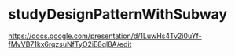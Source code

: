 # studyDesignPatternWithSubway

https://docs.google.com/presentation/d/1LuwHs4Tv2i0uYf-fMvVB71kx6rqzsuNfTyO2iE8ql8A/edit
